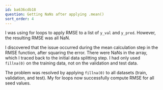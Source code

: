 ```yaml
---
id: ba636cdb18
question: Getting NaNs after applying .mean()
sort_order: 4
---
```


I was using for loops to apply RMSE to a list of `y_val` and `y_pred`. However, the resulting RMSE was all NaN.

I discovered that the issue occurred during the mean calculation step in the RMSE function, after squaring the error. There were NaNs in the array, which I traced back to the initial data splitting step. I had only used `fillna(0)` on the training data, not on the validation and test data. 

The problem was resolved by applying `fillna(0)` to all datasets (train, validation, and test). My for loops now successfully compute RMSE for all seed values.

